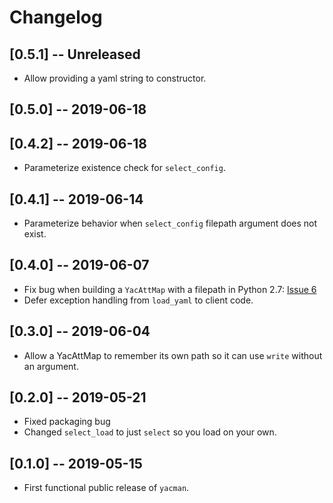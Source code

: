 # Changelog

## [0.5.1] -- Unreleased
- Allow providing a yaml string to constructor.

## [0.5.0] -- 2019-06-18

## [0.4.2] -- 2019-06-18
- Parameterize existence check for `select_config`.

## [0.4.1] -- 2019-06-14
- Parameterize behavior when `select_config` filepath argument does not exist.

## [0.4.0] -- 2019-06-07
- Fix bug when building a `YacAttMap` with a filepath in Python 2.7: [Issue 6](https://github.com/databio/yacman/issues/6)
- Defer exception handling from `load_yaml` to client code.

## [0.3.0] -- 2019-06-04
- Allow a YacAttMap to remember its own path so it can use `write` without an argument.

## [0.2.0] -- 2019-05-21
- Fixed packaging bug
- Changed `select_load` to just `select` so you load on your own.

## [0.1.0] -- 2019-05-15
- First functional public release of `yacman`.
